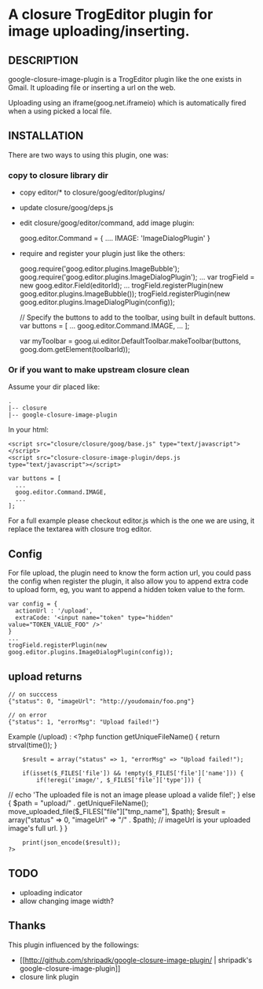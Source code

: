 A closure TrogEditor plugin for image uploading/inserting.
==========================================================

## DESCRIPTION

google-closure-image-plugin is a TrogEditor plugin like the one exists in
Gmail. It uploading file or inserting a url on the web.

Uploading using an iframe(goog.net.iframeio) which is automatically fired when
a using picked a local file.

## INSTALLATION

There are two ways to using this plugin, one was:

### copy to closure library dir

 * copy editor/* to closure/goog/editor/plugins/
 * update closure/goog/deps.js
 * edit closure/goog/editor/command, add image plugin:

    goog.editor.Command = {
                        ....
                        IMAGE: 'ImageDialogPlugin'
    }

 * require and register your plugin just like the others:

      goog.require('goog.editor.plugins.ImageBubble');
      goog.require('goog.editor.plugins.ImageDialogPlugin');
      ...
      var trogField = new goog.editor.Field(editorId);
      ...
      trogField.registerPlugin(new goog.editor.plugins.ImageBubble());
      trogField.registerPlugin(new goog.editor.plugins.ImageDialogPlugin(config));
      
      // Specify the buttons to add to the toolbar, using built in default buttons.
      var buttons = [
        ...
        goog.editor.Command.IMAGE,
        ...
      ];
      
      var myToolbar =
        goog.ui.editor.DefaultToolbar.makeToolbar(buttons,
                                                  goog.dom.getElement(toolbarId));


### Or if you want to make upstream closure clean

Assume your dir placed like:

    .
    |-- closure
    |-- google-closure-image-plugin

In your html:

    <script src="closure/closure/goog/base.js" type="text/javascript"></script> 
    <script src="closure-closure-image-plugin/deps.js type="text/javascript"></script>

    var buttons = [
      ...
      goog.editor.Command.IMAGE,
      ...
    ];

For a full example please checkout editor.js which is the one we are using, it
replace the textarea with closure trog editor.

## Config

For file upload, the plugin need to know the form action url, you could pass
the config when register the plugin, it also allow you to append extra code to
upload form, eg, you want to append a hidden token value to the form.

    var config = {
      actionUrl : '/upload',
      extraCode: '<input name="token" type="hidden" value="TOKEN_VALUE_FOO" />'
    }
    ...
    trogField.registerPlugin(new goog.editor.plugins.ImageDialogPlugin(config));

## upload returns

    // on succcess
    {"status": 0, "imageUrl": "http://youdomain/foo.png"}

    // on error
    {"status": 1, "errorMsg": "Upload failed!"}

Example (/upload) :
    <?php
        function getUniqueFileName() {
            return strval(time());
        }

        $result = array("status" => 1, "errorMsg" => "Upload failed!");

        if(isset($_FILES['file']) && !empty($_FILES['file']['name'])) { 
            if(!eregi('image/', $_FILES['file']['type'])) { 
//              echo 'The uploaded file is not an image please upload a valide file!'; 
            } else {
                $path = "upload/" . getUniqueFileName();
                move_uploaded_file($_FILES["file"]["tmp_name"], $path);
                $result = array("status" => 0, "imageUrl" => "/" . $path);    // imageUrl is your uploaded image's full url.
            }
        }

        print(json_encode($result));
    ?>


## TODO

 * uploading indicator
 * allow changing image width?

## Thanks

This plugin influenced by the followings:

 * [[http://github.com/shripadk/google-closure-image-plugin/ | shripadk's google-closure-image-plugin]]
 * closure link plugin

